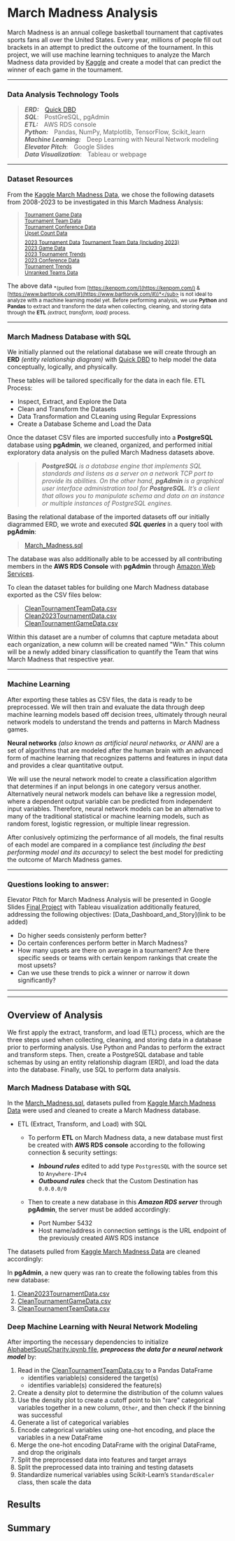 # **March Madness Analysis**
March Madness is an annual college basketball tournament that captivates sports fans all over the United States. Every year, millions of people fill out brackets in an attempt to predict the outcome of the tournament. In this project, we will use machine learning techniques to analyze the March Madness data provided by [Kaggle](https://www.kaggle.com/) and create a model that can predict the winner of each game in the tournament.

---


### **Data Analysis Technology Tools**
> ***ERD:*** &ensp;&thinsp;[Quick DBD](https://www.quickdatabasediagrams.com/)   
> ***SQL***: &ensp;&thinsp;PostGreSQL, pgAdmin   
> ***ETL:*** &ensp;&thinsp;AWS RDS console  
> ***Python:*** &ensp;&thinsp;Pandas, NumPy, Matplotlib, TensorFlow, Scikit_learn   
> ***Machine Learning:*** &ensp;&thinsp;Deep Learning with Neural Network modeling   
> ***Elevator Pitch***: &ensp;&thinsp;Google Slides  
> ***Data Visualization***: &ensp;&thinsp;Tableau or webpage  

---

### **Dataset Resources**
From the [Kaggle March Madness Data](https://www.kaggle.com/datasets/nishaanamin/march-madness-data), we chose the following datasets from 2008-2023 to be investigated in this March Madness Analysis:  
> <sub>[Tournament Game Data](https://github.com/smabernathy27/Final_Project/blob/main/CSV/Tournament%20Game%20Data.csv)</sub>  
> <sub>[Tournament Team Data](https://github.com/smabernathy27/Final_Project/blob/main/CSV/Tournament%20Team%20Data.csv)</sub>  
> <sub>[Tournament Conference Data](https://github.com/smabernathy27/Final_Project/blob/main/CSV/Tournament%20Conference%20Data.csv)</sub>  
> <sub>[Upset Count Data](https://github.com/smabernathy27/Final_Project/blob/main/CSV/Upset%20Count%20Data.csv)</sub>  
> <sub>[2023 Tournament Data](https://github.com/smabernathy27/Final_Project/blob/main/CSV/2023%20Tournament%20Data.csv)</sub> 
> <sub>[Tournament Team Data (Including 2023)](https://github.com/smabernathy27/Final_Project/blob/main/CSV/Tournament%20Team%20Data%20(Including%202023).csv)</sub>  
> <sub>[2023 Game Data](https://github.com/smabernathy27/Final_Project/blob/main/CSV/2023%20Game%20Data.csv)</sub>  
> <sub>[2023 Tournament Trends](https://github.com/smabernathy27/Final_Project/blob/main/CSV/2023%20Tournament%20Trends.csv)</sub>  
> <sub>[2023 Conference Data](https://github.com/smabernathy27/Final_Project/blob/main/CSV/2023%20Conference%20Data.csv)</sub>  
> <sub>[Tournament Trends](https://github.com/smabernathy27/Final_Project/blob/main/CSV/Tournament%20Trends.csv)</sub>  
> <sub>[Unranked Teams Data](https://github.com/smabernathy27/Final_Project/blob/main/CSV/Unranked%20Teams%20Data.csv)</sub>  

The above data <sub>*(pulled from [https://kenpom.com/](https://kenpom.com/) & [https://www.barttorvik.com/#](https://www.barttorvik.com/#))*</sub> is not ideal to analyze with a machine learning model yet. Before performing analysis, we use **Python** and **Pandas** to extract and transform the data when collecting, cleaning, and storing data through the **ETL** *(extract, transform, load)* process.

---

### **March Madness Database with SQL**
We initially planned out the relational database we will create through an **ERD** *(entity relationship diagram)* with [Quick DBD](https://www.quickdatabasediagrams.com/) to help model the data conceptually, logically, and physically.

These tables will be tailored specifically for the data in each file.
ETL Process:
- Inspect, Extract, and Explore the Data
- Clean and Transform the Datasets
- Data Transformation and CLeaning using Regular Expressions
- Create a Database Scheme and Load the Data

Once the dataset CSV files are imported succesfully into a **PostgreSQL** database using **pgAdmin**, we cleaned, organized, and performed initial exploratory data analysis on the pulled March Madness datasets above.
>> ***PostgreSQL** is a database engine that implements SQL standards and listens as a server on a network TCP port to provide its abilities. On the other hand, **pgAdmin** is a graphical user interface administration tool for **PostgreSQL**. It’s a client that allows you to manipulate schema and data on an instance or multiple instances of PostgreSQL engines.*

Basing the relational database of the imported datasets off our initially diagrammed ERD, we wrote and executed ***SQL queries*** in a query tool with **pgAdmin**:
> [March_Madness.sql](https://github.com/smabernathy27/Final_Project/blob/main/Final_Project_SQL.sql) 

The database was also additionally able to be accessed by all contributing members in the **AWS RDS Console** with **pgAdmin** through [Amazon Web Services](https://aws.amazon.com/).

To clean the dataset tables for building one March Madness database exported as the CSV files below:
> [CleanTournamentTeamData.csv](https://github.com/smabernathy27/Final_Project/blob/main/CleanTournamentTeamData.csv)  
> [Clean2023TournamentData.csv](https://github.com/smabernathy27/Final_Project/blob/main/Clean2023TournamentData.csv)  
> [CleanTournamentGameData.csv](https://github.com/smabernathy27/Final_Project/blob/main/CleanTournamentGameData.csv)  

Within this dataset are a number of columns that capture metadata about each organization, a new column will be created named "Win." This column will be a newly added binary classification to quantify the Team that wins March Madness that respective year.

---

### **Machine Learning**

After exporting these tables as CSV files, the data is ready to be preprocessed. We will then train and evaluate the data through deep machine learning models based off decision trees, ultimately through neural network models to understand the trends and patterns in March Madness games.   

**Neural networks** *(also known as artificial neural networks, or ANN)* are a set of algorithms that are modeled after the human brain with an advanced form of machine learning that recognizes patterns and features in input data and provides a clear quantitative output.

We will use the neural network model to create a classification algorithm that determines if an input belongs in one category versus another. Alternatively neural network models can behave like a regression model, where a dependent output variable can be predicted from independent input variables. Therefore, neural network models can be an alternative to many of the traditional statistical or machine learning models, such as random forest, logistic regression, or multiple linear regression. 

After conlusively optimizing the performance of all models, the final results of each model are compared in a compliance test *(including the best performing model and its accuracy)* to select the best model for predicting the outcome of March Madness games.  

---

### **Questions looking to answer:**
Elevator Pitch for March Madness Analysis will be presented in Google Slides [Final Project](https://docs.google.com/presentation/d/1jjn3hMonrdk1jt7RldY0wpyRXN3ro3zbZiDkNG6ceFo/edit?usp=sharing) with Tableau visualization additionally featured, addressing the following objectives: [Data_Dashboard_and_Story](link to be added)  
- Do higher seeds consistenly perform better?
- Do certain conferences perform better in March Madness?
- How many upsets are there on average in a tournament? Are there specific seeds or teams with certain kenpom rankings that create the most upsets?
- Can we use these trends to pick a winner or narrow it down significantly?

---
---

## Overview of Analysis
We first apply the extract, transform, and load (ETL) process, which are the three steps used when collecting, cleaning, and storing data in a database prior to performing analysis. Use Python and Pandas to perform the extract and transform steps. Then, create a PostgreSQL database and table schemas by using an entity relationship diagram (ERD), and load the data into the database. Finally, use SQL to perform data analysis.

### **March Madness Database with SQL**
In the [March_Madness.sql](https://github.com/smabernathy27/Final_Project/blob/main/Final_Project_SQL.sql), datasets pulled from [Kaggle March Madness Data](https://www.kaggle.com/datasets/nishaanamin/march-madness-data) were used and cleaned to create a March Madness database.
- ETL (Extract, Transform, and Load) with SQL
    - To perform **ETL** on March Madness data, a new database must first be created with **AWS RDS console** according to the following connection & security settings:
        - ***Inbound rules*** edited to add type `PostgresSQL` with the source set to `Anywhere-IPv4` 
        - ***Outbound rules*** check that the Custom Destination has `0.0.0.0/0` 
        
    - Then to create a new database in this ***Amazon RDS server*** through **pgAdmin**, the server must be added accordingly:
        - Port Number 5432
        - Host name/address in connection settings is the URL endpoint of the previously created AWS RDS instance   

The datasets pulled from [Kaggle March Madness Data](https://www.kaggle.com/datasets/nishaanamin/march-madness-data) are cleaned accordingly:

In **pgAdmin**, a new query was ran to create the following tables from this new database:  
1.  [Clean2023TournamentData.csv](https://github.com/smabernathy27/Final_Project/blob/main/Clean2023TournamentData.csv)
2.  [CleanTournamentGameData.csv](https://github.com/smabernathy27/Final_Project/blob/main/CleanTournamentGameData.csv)
3.  [CleanTournamentTeamData.csv](https://github.com/smabernathy27/Final_Project/blob/main/CleanTournamentTeamData.csv)

### **Deep Machine Learning with Neural Network Modeling**
After importing the necessary dependencies to initialize [AlphabetSoupCharity.ipynb file](https://github.com/vzhang90/Neural_Network_Charity_Analysis/blob/main/AlphabetSoupCharity.ipynb), ***preprocess the data for a neural network model*** by:
1. Read in the [CleanTournamentTeamData.csv](https://github.com/smabernathy27/Final_Project/blob/main/CleanTournamentTeamData.csv)
 to a Pandas DataFrame
    - identifies variable(s) considered the target(s)
    - identifies variable(s) considered the feature(s)
2. Create a density plot to determine the distribution of the column values
3. Use the density plot to create a cutoff point to bin "rare" categorical variables together in a new column, `Other`, and then check if the binning was successful
4. Generate a list of categorical variables
5. Encode categorical variables using one-hot encoding, and place the variables in a new DataFrame
6. Merge the one-hot encoding DataFrame with the original DataFrame, and drop the originals
7. Split the preprocessed data into features and target arrays
8. Split the preprocessed data into training and testing datasets
9. Standardize numerical variables using Scikit-Learn’s `StandardScaler` class, then scale the data



## Results

## Summary

